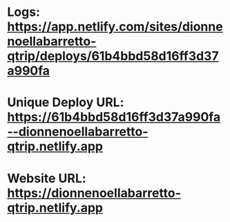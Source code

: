 # Logs: <https://app.netlify.com/sites/dionnenoellabarretto-qtrip/deploys/61b4bbd58d16ff3d37a990fa>

# Unique Deploy URL: <https://61b4bbd58d16ff3d37a990fa--dionnenoellabarretto-qtrip.netlify.app>

# Website URL: <https://dionnenoellabarretto-qtrip.netlify.app>

